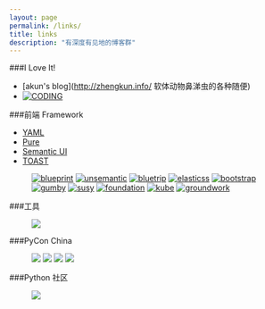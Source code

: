 ```yaml
---
layout: page
permalink: /links/
title: links
description: "有深度有见地的博客群"
---
```


###I Love It!

* [akun's blog](http://zhengkun.info/ 软体动物鼻涕虫的各种随便)
* [![CODING](https://coding.net/static/5ee8025c9dc63a6ff53153705d0e7ce8.png)](http://coding.net)

###前端 Framework

* [YAML](http://www.yaml.de/)
* [Pure](http://purecss.io/)
* [Semantic UI](http://semantic-ui.com/)
* [TOAST](http://daneden.github.io/Toast/)

<figure class="third">
  <a target="_blank" href="http://www.blueprintcss.org/"><img src="http://zh.learnlayout.com/images/blueprint.jpg" alt="blueprint"></a>
  <a target="_blank" href=" http://www.unsemantic.com"><img src="http://zh.learnlayout.com/images/unsemantic.png" alt="unsemantic"></a>
  <a target="_blank" href="http://bluetrip.org/"><img src="http://zh.learnlayout.com/images/bluetrip.jpg" alt="bluetrip"></a>
  <a target="_blank" href="http://elasticss.com/"><img src="http://zh.learnlayout.com/images/elasticss.jpg" alt="elasticss"></a>
  <a target="_blank" href="http://getbootstrap.com/"><img src="http://zh.learnlayout.com/images/bootstrap.jpg" alt="bootstrap"></a>
  <a target="_blank" href="http://gumbyframework.com/"><img src="http://zh.learnlayout.com/images/gumby.jpg" alt="gumby"></a>
  <a target="_blank" href="http://susy.oddbird.net/"><img src="http://zh.learnlayout.com/images/susy.jpg" alt="susy"></a>
  <a target="_blank" href="http://foundation.zurb.com/"><img src="http://zh.learnlayout.com/images/foundation.png" alt="foundation"></a>
  <a target="_blank" href="http://imperavi.com/kube/"><img src="http://zh.learnlayout.com/images/kube.png" alt="kube"></a>
  <a target="_blank" href="http://groundworkcss.github.com/"><img src="http://zh.learnlayout.com/images/groundwork.gif" alt="groundwork"></a>
</figure>

###工具

<figure class="third">
  <a href="http://http://lesscss.org/" target="_blank">
    <img src="http://lesscss.org/public/img/logo.png"></a>
</figure>

###PyCon China

<figure class="third">
  <a href="http://cn.pycon.org/2011" target="_blank">
    <img src="http://pyconcn.qiniudn.com/images/PyConChina.png?ver=20131211"></a>
  <a href="http://cn.pycon.org/2012" target="_blank">
    <img src="http://pyconcn.qiniudn.com/images/PyConChina2012.png?ver=20131211"></a>
  <a href="http://cn.pycon.org/2013" target="_blank">
    <img src="http://pyconcn.qiniudn.com/images/PyCon2013CHIna_logo_w200.png?ver=20131211"></a>
  <a href="http://cn.pycon.org/2014" target="_blank">
    <img src="http://zoomq.qiniudn.com/CPyUG/PyCon2014China/design/PyCon2013CHIna_logo_w200-h150.png"></a>
</figure>

###Python 社区

<figure class="third">
  <a href="http://wiki.woodpecker.org.cn/moin/%E9%A6%96%E9%A1%B5" target="_blank">
    <img src="http://wiki.woodpecker.org.cn/htdocs/woodpecker.png"></a>
</figure>
